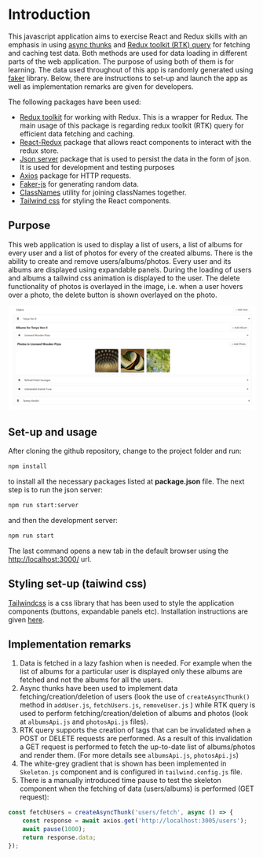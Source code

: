 # Introduction

This javascript application aims to exercise React and Redux skills with an emphasis in using [async thunks](https://redux-toolkit.js.org/api/createAsyncThunk) and 
[Redux toolkit (RTK) query](https://redux-toolkit.js.org/rtk-query/overview#:~:text=RTK%20Query%20is%20a%20powerful,data%20fetching%20%26%20caching%20logic%20yourself.)
for fetching and caching test data. Both methods are used for data loading in different parts of the web application. The purpose of 
using both of them is for learning.  The data used throughout of this app is randomly generated using [faker](https://fakerjs.dev/) library.
Below, there are instructions to set-up and launch the app as well as implementation remarks are given for developers.


The following packages have been used:

* [Redux toolkit](https://redux-toolkit.js.org/) for working with Redux. This is a wrapper for Redux. The main usage of this package
is regarding redux toolkit (RTK) query for efficient data fetching and caching. 
* [React-Redux](https://react-redux.js.org/) package that allows react components to interact with the redux store.
* [Json server](https://www.npmjs.com/package/json-server) package that is used to persist the data in the form of json. It is used for development and testing purposes
* [Axios](https://www.npmjs.com/package/axios) package for HTTP requests.
* [Faker-js](https://www.npmjs.com/package/@faker-js/faker) for generating random data.
* [ClassNames](https://www.npmjs.com/package/classnames) utility for joining classNames together.
* [Tailwind css](https://tailwindcss.com/) for styling the React components.

## Purpose
This web application is used to display a list of users, a list of albums for every user and a list of photos for every of
the created albums. There is the ability to create and remove users/albums/photos. Every user and its albums are displayed
using expandable panels. During the loading of users and albums a tailwind css animation is displayed to the user. The delete
functionality of photos is overlayed in the image, i.e. when a user hovers over a photo, the delete button is shown overlayed 
on the photo.

<img src="application_snip.png" alt="snip" width="900"/>

## Set-up and usage

After cloning the github repository, change to the project folder and run:

```bash
npm install
```
to install all the necessary packages listed at **package.json** file. The next step is to run the json server:

```bash
npm run start:server
```
and then the development server:
```bash
npm run start
```
The last command opens a new tab in the default browser using the [http://localhost:3000/](http://localhost:3000/) url.

## Styling set-up (taiwind css)

[Tailwindcss](https://tailwindcss.com/) is a css library that has been used to style the application components (buttons, expandable panels etc).
Installation instructions are given [here](https://tailwindcss.com/docs/installation).

## Implementation remarks
1. Data is fetched in a lazy fashion when is needed. For example when the list of albums for a particular user is displayed only
these albums are fetched and not the albums for all the users.
2. Async thunks have been used to implement
data fetching/creation/deletion of users (look the use of `createAsyncThunk()` method in `addUser.js`, `fetchUsers.js`, `removeUser.js` ) while RTK query
is used to perform fetching/creation/deletion of albums and photos (look at `albumsApi.js` and `photosApi.js` files).
3. RTK query supports the creation of tags that can be invalidated when a POST or DELETE requests are performed. As a result of this invalidation
a GET request is performed to fetch the up-to-date list of albums/photos and render them. (For more details see `albumsApi.js`, `photosApi.js`)
3. The white-grey gradient that is shown has been implemented in `Skeleton.js` component and is configured in `tailwind.config.js` file.
4. There is a manually introduced time pause to test the skeleton component when the fetching of data (users/albums) is performed (GET request):

```javascript
const fetchUsers = createAsyncThunk('users/fetch', async () => {
    const response = await axios.get('http://localhost:3005/users');
    await pause(1000);
    return response.data;
});
```




